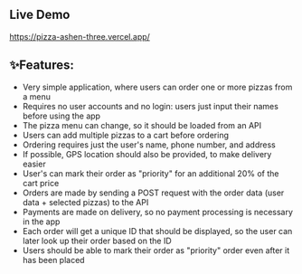 ## Live Demo
https://pizza-ashen-three.vercel.app/

## ✨Features:
- Very simple application, where users can order one or more pizzas from a menu 
- Requires no user accounts and no login: users just input their names before using the app 
- The pizza menu can change, so it should be loaded from an API 
- Users can add multiple pizzas to a cart before ordering 
- Ordering requires just the user's name, phone number, and address 
- If possible, GPS location should also be provided, to make delivery easier 
- User's can mark their order as "priority" for an additional 20% of the cart price 
- Orders are made by sending a POST request with the order data (user data + selected pizzas) to the API 
- Payments are made on delivery, so no payment processing is necessary in the app 
- Each order will get a unique ID that should be displayed, so the user can later look up their order based on the ID 
- Users should be able to mark their order as "priority" order even after it has been placed